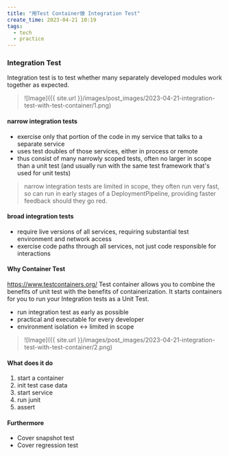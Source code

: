 ```yaml
---
title: "用Test Container做 Integration Test"
create_time: 2023-04-21 10:19
tags:
  - tech
  - practice
---
```

### Integration Test

Integration test is to test whether many separately developed modules work together as expected.
> ![Image]({{ site.url }}/images/post_images/2023-04-21-integration-test-with-test-container/1.png)

#### narrow integration tests
-   exercise only that portion of the code in my service that talks to a separate service
-   uses test doubles of those services, either in process or remote
-   thus consist of many narrowly scoped tests, often no larger in scope than a unit test (and usually run with the same test framework that's used for unit tests)

> narrow integration tests are limited in scope, they often run very fast, so can run in early stages of a DeploymentPipeline, providing faster feedback should they go red.

#### broad integration tests
-   require live versions of all services, requiring substantial test environment and network access
-   exercise code paths through all services, not just code responsible for interactions

#### Why Container Test
https://www.testcontainers.org/
Test container allows you to combine the benefits of unit test with the benefits of containerization. It starts containers for you to run your Integration tests as a Unit Test.

-   run integration test as early as possible
-   practical and executable for every developer
-   environment isolation ↔︎ limited in scope

> ![Image]({{ site.url }}/images/post_images/2023-04-21-integration-test-with-test-container/2.png)

#### What does it do
1.  start a container
2.  init test case data
3.  start service
4.  run junit
5.  assert

#### Furthermore
- Cover snapshot test
- Cover regression test
